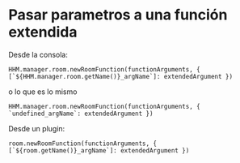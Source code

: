# Pasar parametros a una función extendida

Desde la consola: 
```
HHM.manager.room.newRoomFunction(functionArguments, { [`${HHM.manager.room.getName()}_argName`]: extendedArgument })
```
o lo que es lo mismo 
```
HHM.manager.room.newRoomFunction(functionArguments, { `undefined_argName`: extendedArgument })
```

Desde un plugin: 
```
room.newRoomFunction(functionArguments, { [`${room.getName()}_argName`]: extendedArgument })
```
